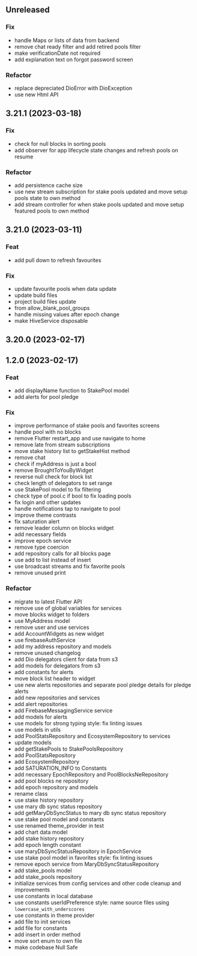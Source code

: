 ## Unreleased

### Fix

- handle Maps or lists of data from backend
- remove chat ready filter and add retired pools filter
- make verificationDate not required
- add explanation text on forgot password screen

### Refactor

- replace depreciated DioError with DioException
- use new Html API

## 3.21.1 (2023-03-18)

### Fix

- check for null blocks in sorting pools
- add observer for app lifecycle state changes and refresh pools on resume

### Refactor

- add persistence cache size
- use new stream subscription for stake pools updated and move setup pools state to own method
- add stream controller for when stake pools updated and move setup featured pools to own method

## 3.21.0 (2023-03-11)

### Feat

- add pull down to refresh favourites

### Fix

- update favourite pools when data update
- update build files
- project build files update
- from allow_blank_pool_groups
- handle missing values after epoch change
- make HiveService disposable

## 3.20.0 (2023-02-17)

## 1.2.0 (2023-02-17)

### Feat

- add displayName function to StakePool model
- add alerts for pool pledge

### Fix

- improve performance of stake pools and favorites screens
- handle pool with no blocks
- remove Flutter restart_app and use navigate to home
- remove late from stream subscriptions
- move stake history list to getStakeHist method
- remove chat
- check if myAddress is just a bool
- remove BroughtToYouByWidget
- reverse null check for block list
- check length of delegators to set range
- use StakePool model to fix filtering
- check type of pool.c if bool to fix loading pools
- fix login and other updates
- handle notifications tap to navigate to pool
- improve theme contrasts
- fix saturation alert
- remove leader column on blocks widget
- add necessary fields
- improve epoch service
- remove type coercion
- add repository calls for all blocks page
- use add to list instead of insert
- use broadcast streams and fix favorite pools
- remove unused print

### Refactor

- migrate to latest Flutter API
- remove use of global variables for services
- move blocks widget to folders
- use MyAddress model
- remove user and use services
- add AccountWidgets as new widget
- use firebaseAuthService
- add my address repository and models
- remove unused changelog
- add Dio delegators client for data from s3
- add models for delegators from s3
- add constants for alerts
- move block list header to widget
- use new alerts repositories and separate pool pledge details for pledge alerts
- add new repositories and services
- add alert repositories
- add FirebaseMessagingService service
- add models for alerts
- use models for strong typing style: fix linting issues
- use models in utils
- add PoolStatsRepository and EcosystemRepository to services
- update models
- add getStakePools to StakePoolsRepository
- add PoolStatsRepository
- add EcosystemRepository
- add SATURATION_INFO to Constants
- add necessary EpochRepository and PoolBlocksNeRepository
- add pool blocks ne repository
- add epoch repository and models
- rename class
- use stake history repository
- use mary db sync status repository
- add getMaryDbSyncStatus to mary db sync status repository
- use stake pool model and constants
- use renamed theme_provider in test
- add chart data model
- add stake history repository
- add epoch length constant
- use maryDbSyncStatusRepository in EpochService
- use stake pool model in favorites style: fix linting issues
- remove epoch service from MaryDbSyncStatusRepository
- add stake_pools model
- add stake_pools repository
- initialize services from config services and other code cleanup and improvements
- use constants in local database
- use constants userIdPreference style:  name source files using `lowercase_with_underscores`
- use constants in theme provider
- add file to init services
- add file for constants
- add insert in order method
- move sort enum to own file
- make codebase Null Safe
